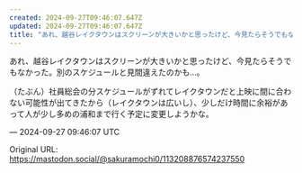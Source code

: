```yaml
---
created: 2024-09-27T09:46:07.647Z
updated: 2024-09-27T09:46:07.647Z
title: "あれ、越谷レイクタウンはスクリーンが大きいかと思ったけど、今見たらそうでもなかっ[...]"
---
```


<p>あれ、越谷レイクタウンはスクリーンが大きいかと思ったけど、今見たらそうでもなかった。別のスケジュールと見間違えたのかも…。</p><p>（たぶん）社員総会の分スケジュールがずれてレイクタウンだと上映に間に合わない可能性が出てきたから（レイクタウンは広いし）、少しだけ時間に余裕があって人が少し多めの浦和まで行く予定に変更しようかな。</p>

&mdash; 2024-09-27 09:46:07 UTC

Original URL: https://mastodon.social/@sakuramochi0/113208876574237550
